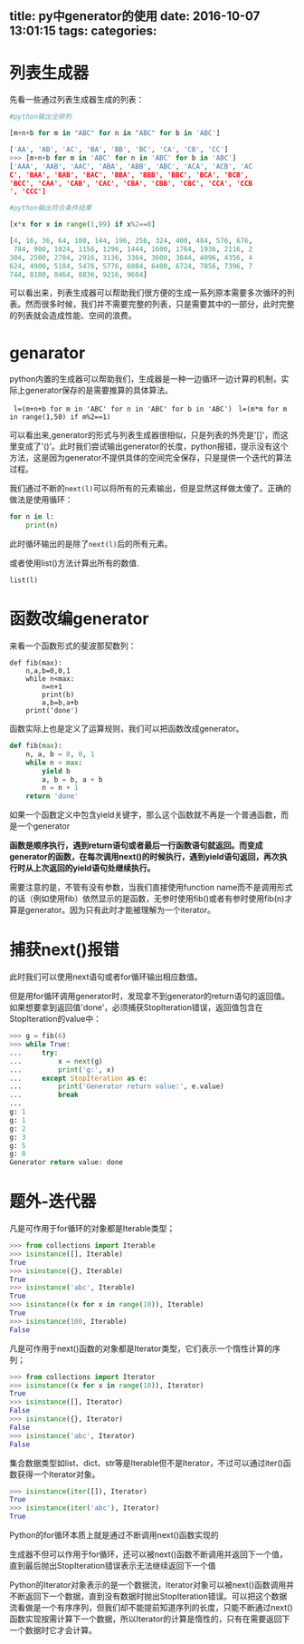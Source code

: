 title: py中generator的使用
date: 2016-10-07 13:01:15
tags:
categories:
---

# 列表生成器 #
先看一些通过列表生成器生成的列表：

```python
#python输出全排列

[m+n+b for m in "ABC" for n in "ABC" for b in 'ABC']

['AA', 'AB', 'AC', 'BA', 'BB', 'BC', 'CA', 'CB', 'CC']
>>> [m+n+b for m in 'ABC' for n in 'ABC' for b in 'ABC']
['AAA', 'AAB', 'AAC', 'ABA', 'ABB', 'ABC', 'ACA', 'ACB', 'AC
C', 'BAA', 'BAB', 'BAC', 'BBA', 'BBB', 'BBC', 'BCA', 'BCB',
'BCC', 'CAA', 'CAB', 'CAC', 'CBA', 'CBB', 'CBC', 'CCA', 'CCB
', 'CCC']
```
<!--more-->

```python
#python输出符合条件结果

[x*x for x in range(1,99) if x%2==0]

[4, 16, 36, 64, 100, 144, 196, 256, 324, 400, 484, 576, 676,
 784, 900, 1024, 1156, 1296, 1444, 1600, 1764, 1936, 2116, 2
304, 2500, 2704, 2916, 3136, 3364, 3600, 3844, 4096, 4356, 4
624, 4900, 5184, 5476, 5776, 6084, 6400, 6724, 7056, 7396, 7
744, 8100, 8464, 8836, 9216, 9604]
```

可以看出来，列表生成器可以帮助我们很方便的生成一系列原本需要多次循环的列表。然而很多时候，我们并不需要完整的列表，只是需要其中的一部分，此时完整的列表就会造成性能、空间的浪费。

# genarator #
python内置的生成器可以帮助我们，生成器是一种一边循环一边计算的机制，实际上generator保存的是需要推算的具体算法。


` l=(m+n+b for m in 'ABC' for n in 'ABC' for b in 'ABC')`
` l=(m*m for m in range(1,50) if m%2==1)`

可以看出来,generator的形式与列表生成器很相似，只是列表的外壳是'[]'，而这里变成了'()'。此时我们尝试输出generator的长度，python报错，提示没有这个方法，这是因为generator不提供具体的空间完全保存，只是提供一个迭代的算法过程。

我们通过不断的`next(l)`可以将所有的元素输出，但是显然这样做太傻了。正确的做法是使用循环：

```python
for n in l:
	print(n)
```

此时循环输出的是除了`next(l)`后的所有元素。

或者使用list()方法计算出所有的数值.

`list(l)`

# 函数改编generator #

来看一个函数形式的斐波那契数列：

```pyhton
def fib(max):
	n,a,b=0,0,1
	while n<max:
		n=n+1
		print(b)
		a,b=b,a+b
	print('done')
```

函数实际上也是定义了运算规则，我们可以把函数改成generator。

```python
def fib(max):
    n, a, b = 0, 0, 1
    while n < max:
        yield b
        a, b = b, a + b
        n = n + 1
    return 'done'
```

如果一个函数定义中包含yield关键字，那么这个函数就不再是一个普通函数，而是一个generator

**函数是顺序执行，遇到return语句或者最后一行函数语句就返回。而变成generator的函数，在每次调用next()的时候执行，遇到yield语句返回，再次执行时从上次返回的yield语句处继续执行。**

需要注意的是，不管有没有参数，当我们直接使用function name而不是调用形式的话（例如使用fib）依然显示的是函数，无参时使用fib()或者有参时使用fib(n)才算是generator。因为只有此时才能被理解为一个iterator。

# 捕获next()报错 #

此时我们可以使用next语句或者for循环输出相应数值。


但是用for循环调用generator时，发现拿不到generator的return语句的返回值。如果想要拿到返回值'done'，必须捕获StopIteration错误，返回值包含在StopIteration的value中：

```python
>>> g = fib(6)
>>> while True:
...     try:
...         x = next(g)
...         print('g:', x)
...     except StopIteration as e:
...         print('Generator return value:', e.value)
...         break
...
g: 1
g: 1
g: 2
g: 3
g: 5
g: 8
Generator return value: done
```

# 题外-迭代器 #

凡是可作用于for循环的对象都是Iterable类型；

```python
>>> from collections import Iterable
>>> isinstance([], Iterable)
True
>>> isinstance({}, Iterable)
True
>>> isinstance('abc', Iterable)
True
>>> isinstance((x for x in range(10)), Iterable)
True
>>> isinstance(100, Iterable)
False
```

凡是可作用于next()函数的对象都是Iterator类型，它们表示一个惰性计算的序列；

```python
>>> from collections import Iterator
>>> isinstance((x for x in range(10)), Iterator)
True
>>> isinstance([], Iterator)
False
>>> isinstance({}, Iterator)
False
>>> isinstance('abc', Iterator)
False
```

集合数据类型如list、dict、str等是Iterable但不是Iterator，不过可以通过iter()函数获得一个Iterator对象。

```python
>>> isinstance(iter([]), Iterator)
True
>>> isinstance(iter('abc'), Iterator)
True
```

Python的for循环本质上就是通过不断调用next()函数实现的


生成器不但可以作用于for循环，还可以被next()函数不断调用并返回下一个值，直到最后抛出StopIteration错误表示无法继续返回下一个值

Python的Iterator对象表示的是一个数据流，Iterator对象可以被next()函数调用并不断返回下一个数据，直到没有数据时抛出StopIteration错误。可以把这个数据流看做是一个有序序列，但我们却不能提前知道序列的长度，只能不断通过next()函数实现按需计算下一个数据，所以Iterator的计算是惰性的，只有在需要返回下一个数据时它才会计算。